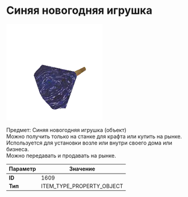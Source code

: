 # Синяя новогодняя игрушка

![Item Image](../img/1609.webp?raw=true)

Предмет: Синяя новогодняя игрушка (объект)<br>Можно получить только на станке для крафта или купить на рынке.<br>Используется для установки возле или внутри своего дома или бизнеса.<br>Можно передавать и продавать на рынке.


| Параметр | Значение |
|----------|----------|
| **ID** | 1609 |
| **Тип** | ITEM_TYPE_PROPERTY_OBJECT |

